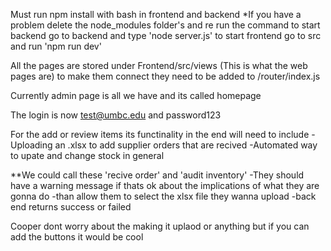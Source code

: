 Must run npm install with bash in frontend and backend 
*If you have a problem delete the node_modules folder's and re run the command 
to start backend go to backend and type 'node server.js'
to start frontend go to src and run 'npm run dev'



All the pages are stored under Frontend/src/views  (This is what the web pages are)
to make them connect they need to be added to /router/index.js 


Currently admin page is all we have and its called homepage

 
The login is now test@umbc.edu and password123

For the add or review items its functinality in the end will need to include 
-Uploading an .xlsx to add supplier orders that are recived 
-Automated way to upate and change stock in general 

**We could call these 'recive order' and 'audit inventory'
-They should have a warning message if thats ok about the implications of what they are gonna do 
-than allow them to select the xlsx file they wanna upload 
-back end returns success or failed 

Cooper dont worry about the making it uplaod or anything but if you can add the buttons it would be cool



